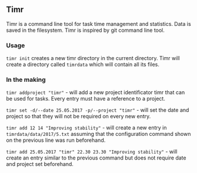 ## Timr

Timr is a command line tool for task time management and statistics. Data is saved in the filesystem. Timr is inspired by git command line tool.

### Usage
`timr init` creates a new timr directory in the current directory. Timr will create a directory called `timrdata` which will contain all its files.

### In the making
`timr addproject "timr"` - will add a new project identificator timr that can be used for tasks. Every entry must have a reference to a project.

`timr set -d/--date 25.05.2017 -p/--project "timr"` - will set the date and project so that they will not be required on every new entry.

`timr add 12 14 "Improving stability"` - will create a new entry in `timrdata/data/2017/5.txt` assuming that the configuration command shown on the previous line was run beforehand.

`timr add 25.05.2017 "timr" 22.30 23.30 "Improving stability"` - will create an entry similar to the previous command but does not require date and project set beforehand.